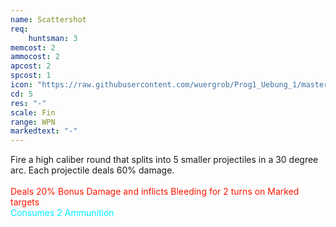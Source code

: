 ```yaml
---
name: Scattershot
req: 
    huntsman: 3
memcost: 2
ammocost: 2
apcost: 2
spcost: 1
icon: "https://raw.githubusercontent.com/wuergrob/Prog1_Uebung_1/master/media/skills/Scattershot.png"
cd: 5
res: "-"
scale: Fin
range: WPN
markedtext: "-"
---
```

Fire a high caliber round that splits into 5 smaller projectiles in a 30 degree arc. Each projectile deals 60% damage.<br><br>
<font color='#FF1500'>Deals 20% Bonus Damage and inflicts Bleeding for 2 turns on Marked targets</font><br>
            <font color='#00EFFF'>Consumes 2 Ammunition</font>